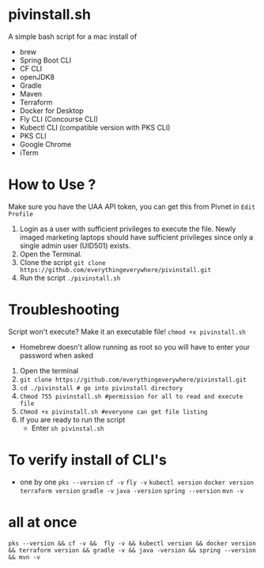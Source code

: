 # pivinstall.sh

A simple bash script for a mac install of
- brew
- Spring Boot CLI
- CF CLI
- openJDK8
- Gradle
- Maven
- Terraform
- Docker for Desktop
- Fly CLI (Concourse CLI)
- Kubectl CLI (compatible version with PKS CLI)
- PKS CLI
- Google Chrome
- iTerm

# How to Use ?
Make sure you have the UAA API token, you can get this from Pivnet in `Edit Profile`
1. Login as a user with sufficient privileges to execute the file. Newly imaged marketing laptops should have sufficient privileges since only a single admin user (UID501) exists.
2. Open the Terminal.
3. Clone the script `git clone https://github.com/everythingeverywhere/pivinstall.git`
4. Run the script `./pivinstall.sh`


# Troubleshooting
Script won't execute? Make it an executable file! `chmod +x pivinstall.sh`

- Homebrew doesn't allow running as root so you will have to enter your password when asked

1. Open the terminal
2. `git clone https://github.com/everythingeverywhere/pivinstall.git`
4. `cd ./pivinstall # go into pivinstall directory`
5. `Chmod 755 pivinstall.sh #permission for all to read and execute file `
6. `Chmod +x pivinstall.sh #everyone can get file listing`
7. If you are ready to run the script 
    - Enter `sh pivinstal.sh` 

# To verify install of CLI's 
- one by one
`pks --version`
`cf -v`
`fly -v`
`kubectl version`
`docker version`
`terraform version`
`gradle -v`
`java -version`
`spring --version`
`mvn -v`

# all at once
`pks --version && cf -v &&  fly -v && kubectl version && docker version && terraform version && gradle -v && java -version && spring --version && mvn -v`
